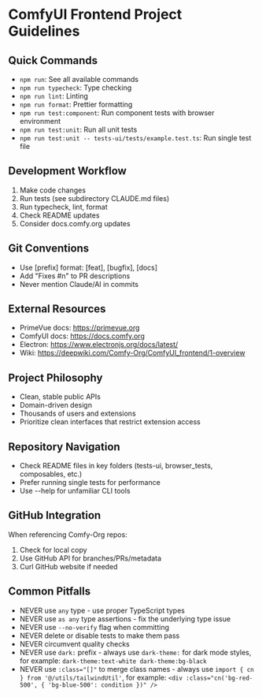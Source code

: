 # ComfyUI Frontend Project Guidelines

## Quick Commands

- `npm run`: See all available commands
- `npm run typecheck`: Type checking
- `npm run lint`: Linting
- `npm run format`: Prettier formatting
- `npm run test:component`: Run component tests with browser environment
- `npm run test:unit`: Run all unit tests
- `npm run test:unit -- tests-ui/tests/example.test.ts`: Run single test file

## Development Workflow

1. Make code changes
2. Run tests (see subdirectory CLAUDE.md files)
3. Run typecheck, lint, format
4. Check README updates
5. Consider docs.comfy.org updates

## Git Conventions

- Use [prefix] format: [feat], [bugfix], [docs]
- Add "Fixes #n" to PR descriptions
- Never mention Claude/AI in commits

## External Resources

- PrimeVue docs: <https://primevue.org>
- ComfyUI docs: <https://docs.comfy.org>
- Electron: <https://www.electronjs.org/docs/latest/>
- Wiki: <https://deepwiki.com/Comfy-Org/ComfyUI_frontend/1-overview>

## Project Philosophy

- Clean, stable public APIs
- Domain-driven design
- Thousands of users and extensions
- Prioritize clean interfaces that restrict extension access

## Repository Navigation

- Check README files in key folders (tests-ui, browser_tests, composables, etc.)
- Prefer running single tests for performance
- Use --help for unfamiliar CLI tools

## GitHub Integration

When referencing Comfy-Org repos:

1. Check for local copy
2. Use GitHub API for branches/PRs/metadata
3. Curl GitHub website if needed

## Common Pitfalls

- NEVER use `any` type - use proper TypeScript types
- NEVER use `as any` type assertions - fix the underlying type issue
- NEVER use `--no-verify` flag when committing
- NEVER delete or disable tests to make them pass
- NEVER circumvent quality checks
- NEVER use `dark:` prefix - always use `dark-theme:` for dark mode styles, for example: `dark-theme:text-white dark-theme:bg-black`
- NEVER use `:class="[]"` to merge class names - always use `import { cn } from '@/utils/tailwindUtil'`, for example: `<div :class="cn('bg-red-500', { 'bg-blue-500': condition })" />`

